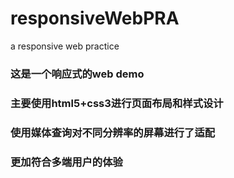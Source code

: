 # responsiveWebPRA
a responsive web practice

### 这是一个响应式的web demo
### 主要使用html5+css3进行页面布局和样式设计
### 使用媒体查询对不同分辨率的屏幕进行了适配
### 更加符合多端用户的体验
